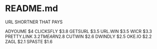 # README.md
URL SHORTNER THAT PAYS

ADYOUME $4
CLICKSFLY $3.8
GETSURL $3.5
URL.WIN $3.5
WICR $3.3
PRETTY.LINK $3.2
TMEARN$2.8
CUTWIN $2.6
DWINDLY $2.5
OKE.IO $2.2
ZAGL $2.1
SPASTE $1.6
